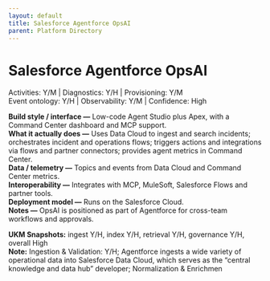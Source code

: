 ```yaml
---
layout: default
title: Salesforce Agentforce OpsAI
parent: Platform Directory
---
```


# Salesforce Agentforce OpsAI

Activities: Y/M | Diagnostics: Y/H | Provisioning: Y/M  <br>
Event ontology: Y/H | Observability: Y/M | Confidence: High

**Build style / interface —** Low-code Agent Studio plus Apex, with a Command Center dashboard and MCP support.  
**What it actually does —** Uses Data Cloud to ingest and search incidents; orchestrates incident and operations flows; triggers actions and integrations via flows and partner connectors; provides agent metrics in Command Center.  
**Data / telemetry —** Topics and events from Data Cloud and Command Center metrics.  
**Interoperability —** Integrates with MCP, MuleSoft, Salesforce Flows and partner tools.  
**Deployment model —** Runs on the Salesforce Cloud.  
**Notes —** OpsAI is positioned as part of Agentforce for cross-team workflows and approvals.

**UKM Snapshots:**
ingest Y/H, index Y/H, retrieval Y/H, governance Y/H, overall High  <br>
**Note:** Ingestion & Validation: Y/H; Agentforce ingests a wide variety of operational data into Salesforce Data Cloud, which serves as the “central knowledge and data hub” developer; Normalization & Enrichmen
